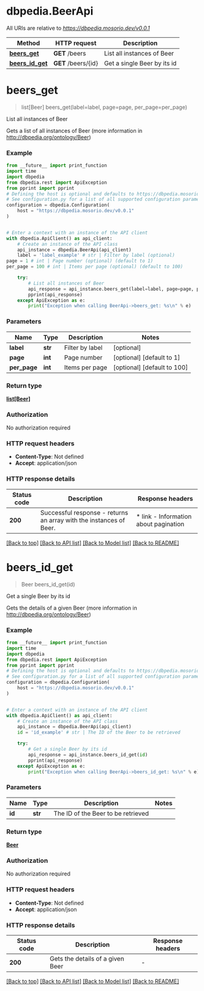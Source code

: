 # dbpedia.BeerApi

All URIs are relative to *https://dbpedia.mosorio.dev/v0.0.1*

Method | HTTP request | Description
------------- | ------------- | -------------
[**beers_get**](BeerApi.md#beers_get) | **GET** /beers | List all instances of Beer
[**beers_id_get**](BeerApi.md#beers_id_get) | **GET** /beers/{id} | Get a single Beer by its id


# **beers_get**
> list[Beer] beers_get(label=label, page=page, per_page=per_page)

List all instances of Beer

Gets a list of all instances of Beer (more information in http://dbpedia.org/ontology/Beer)

### Example

```python
from __future__ import print_function
import time
import dbpedia
from dbpedia.rest import ApiException
from pprint import pprint
# Defining the host is optional and defaults to https://dbpedia.mosorio.dev/v0.0.1
# See configuration.py for a list of all supported configuration parameters.
configuration = dbpedia.Configuration(
    host = "https://dbpedia.mosorio.dev/v0.0.1"
)


# Enter a context with an instance of the API client
with dbpedia.ApiClient() as api_client:
    # Create an instance of the API class
    api_instance = dbpedia.BeerApi(api_client)
    label = 'label_example' # str | Filter by label (optional)
page = 1 # int | Page number (optional) (default to 1)
per_page = 100 # int | Items per page (optional) (default to 100)

    try:
        # List all instances of Beer
        api_response = api_instance.beers_get(label=label, page=page, per_page=per_page)
        pprint(api_response)
    except ApiException as e:
        print("Exception when calling BeerApi->beers_get: %s\n" % e)
```

### Parameters

Name | Type | Description  | Notes
------------- | ------------- | ------------- | -------------
 **label** | **str**| Filter by label | [optional] 
 **page** | **int**| Page number | [optional] [default to 1]
 **per_page** | **int**| Items per page | [optional] [default to 100]

### Return type

[**list[Beer]**](Beer.md)

### Authorization

No authorization required

### HTTP request headers

 - **Content-Type**: Not defined
 - **Accept**: application/json

### HTTP response details
| Status code | Description | Response headers |
|-------------|-------------|------------------|
**200** | Successful response - returns an array with the instances of Beer. |  * link - Information about pagination <br>  |

[[Back to top]](#) [[Back to API list]](../README.md#documentation-for-api-endpoints) [[Back to Model list]](../README.md#documentation-for-models) [[Back to README]](../README.md)

# **beers_id_get**
> Beer beers_id_get(id)

Get a single Beer by its id

Gets the details of a given Beer (more information in http://dbpedia.org/ontology/Beer)

### Example

```python
from __future__ import print_function
import time
import dbpedia
from dbpedia.rest import ApiException
from pprint import pprint
# Defining the host is optional and defaults to https://dbpedia.mosorio.dev/v0.0.1
# See configuration.py for a list of all supported configuration parameters.
configuration = dbpedia.Configuration(
    host = "https://dbpedia.mosorio.dev/v0.0.1"
)


# Enter a context with an instance of the API client
with dbpedia.ApiClient() as api_client:
    # Create an instance of the API class
    api_instance = dbpedia.BeerApi(api_client)
    id = 'id_example' # str | The ID of the Beer to be retrieved

    try:
        # Get a single Beer by its id
        api_response = api_instance.beers_id_get(id)
        pprint(api_response)
    except ApiException as e:
        print("Exception when calling BeerApi->beers_id_get: %s\n" % e)
```

### Parameters

Name | Type | Description  | Notes
------------- | ------------- | ------------- | -------------
 **id** | **str**| The ID of the Beer to be retrieved | 

### Return type

[**Beer**](Beer.md)

### Authorization

No authorization required

### HTTP request headers

 - **Content-Type**: Not defined
 - **Accept**: application/json

### HTTP response details
| Status code | Description | Response headers |
|-------------|-------------|------------------|
**200** | Gets the details of a given Beer |  -  |

[[Back to top]](#) [[Back to API list]](../README.md#documentation-for-api-endpoints) [[Back to Model list]](../README.md#documentation-for-models) [[Back to README]](../README.md)

